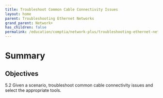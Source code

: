 ```yaml
---
title: Troubleshoot Common Cable Connectivity Issues
layout: home
parent: Troubleshooting Ethernet Networks
grand_parent: Network+
has_children: false
permalink: /education/comptia/network-plus/troubleshooting-ethernet-networks/troubleshoot-common-cable-connectivity-issues/
---
```


# Summary

## Objectives

5.2 Given a scenario, troubleshoot common cable connectivity issues and select the appropriate tools.